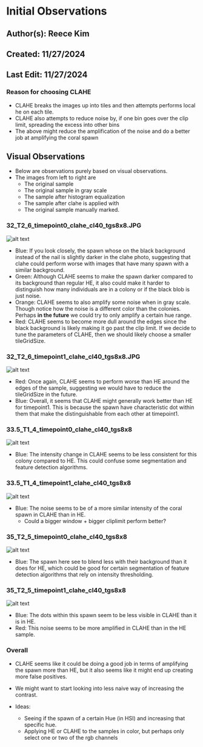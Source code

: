 # Initial Observations
## Author(s): Reece Kim
## Created: 11/27/2024
## Last Edit: 11/27/2024

### Reason for choosing CLAHE

- CLAHE breaks the images up into tiles and then
  attempts performs local he on each tile.
- CLAHE also attempts to reduce noise by, if one 
  bin goes over the clip limit, spreading the excess into other bins
- The above might reduce the amplification of the noise
  and do a better job at amplifying the coral spawn

## Visual Observations

- Below are observations purely based on visual observations.
- The images from left to right are
  - The original sample
  - The original sample in gray scale
  - The sample after histogram equalization
  - The sample after clahe is applied with
  - The original sample manually marked.

### 32_T2_6_timepoint0_clahe_cl40_tgs8x8.JPG

![alt text](./hstacks/32_T2_6_timepoint0_clahe_cl40_tgs8x8_compare.JPG)

- Blue: If you look closely, the spawn whose on the black background
        instead of the nail is slightly darker in the clahe photo, suggesting
        that clahe could perform worse with images that have many spawn with a
        similar background.
- Green: Although CLAHE seems to make the spawn darker compared to its background
         than regular HE, it also could make it harder to distinguish how many 
         individuals are in a colony or if the black blob is just noise.
- Orange: CLAHE seems to also amplify some noise when in gray scale. Though notice
          how the noise is a different color than the colonies. Perhaps
          **in the future** we could try to only amplify a certain hue range.
- Red: CLAHE seems to become more dull around the edges since the black background is
       likely making it go past the clip limit. If we decide to tune the parameters of CLAHE,
       then we should likely choose a smaller tileGridSize.

### 32_T2_6_timepoint1_clahe_cl40_tgs8x8.JPG

![alt text](./hstacks/32_T2_6_timepoint1_clahe_cl40_tgs8x8_compare.JPG)

- Red: Once again, CLAHE seems to perform worse than HE around the edges of the sample, 
       suggesting we would have to reduce the tileGridSize in the future.
- Blue: Overall, it seems that CLAHE might generally work better than HE for timepoint1.
        This is because the spawn have characteristic dot within them that make the distinguishable
        from each other at timepoint1. 

### 33.5_T1_4_timepoint0_clahe_cl40_tgs8x8

![alt text](./hstacks/33.5_T1_4_timepoint0_clahe_cl40_tgs8x8_compare.JPG)

- Blue: The intensity change in CLAHE seems to be less consistent for this colony
        compared to HE.  This could confuse some segmentation and feature detection algorithms.

### 33.5_T1_4_timepoint1_clahe_cl40_tgs8x8

![alt text](./hstacks/33.5_T1_4_timepoint1_clahe_cl40_tgs8x8_compare.JPG)

- Blue: The noise seems to be of a more similar intensity of the coral spawn in CLAHE
  than in HE.
  - Could a bigger window + bigger cliplimit perform better?

### 35_T2_5_timepoint0_clahe_cl40_tgs8x8

![alt text](./hstacks/35_T2_5_timepoint0_clahe_cl40_tgs8x8_compare.JPG)

- Blue: The spawn here see to blend less with their background than it does for 
        HE, which could be good for certain segmentation of feature detection 
        algorithms that rely on intensity thresholding. 

### 35_T2_5_timepoint1_clahe_cl40_tgs8x8

![alt text](./hstacks/35_T2_5_timepoint1_clahe_cl40_tgs8x8_compare.JPG)

- Blue: The dots within this spawn seem to be less visible in CLAHE than it is in HE.
- Red:  This noise seems to be more amplified in CLAHE than in the HE sample.

### Overall

- CLAHE seems like it could be doing a good job in terms of amplifying the spawn more than
  HE, but it also seems like it might end up creating more false positives. 

- We might want to start looking into less naive way of increasing the contrast. 

- Ideas:
    - Seeing if the spawn of a certain Hue (in HSI) and increasing that specific hue. 
    - Applying HE or CLAHE to the samples in color, but perhaps only select one or two of the rgb channels
